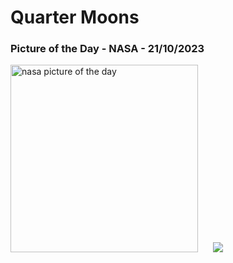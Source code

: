 # Quarter Moons
### Picture of the Day - NASA - 21/10/2023
<img src="https://apod.nasa.gov/apod/image/2310/quartermoon2022date.jpeg" alt="nasa picture of the day" width="300"/>&nbsp; &nbsp; &nbsp; <img src="https://github-readme-streak-stats.herokuapp.com/?user=tempo-riz&theme=merko" >



